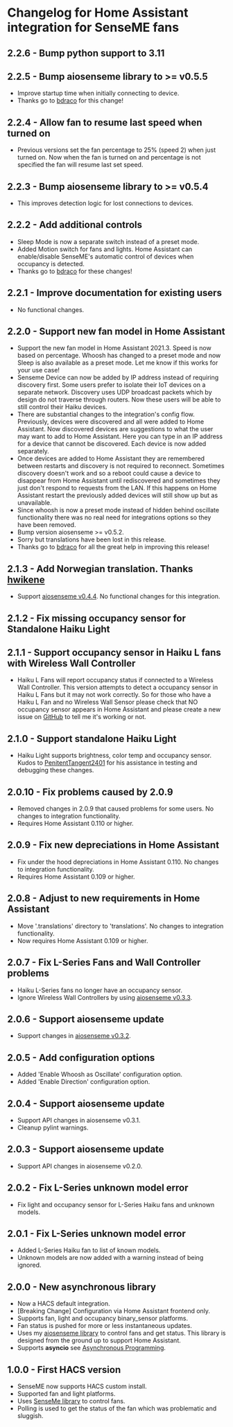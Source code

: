 # Changelog for Home Assistant integration for SenseME fans

## 2.2.6 - Bump python support to 3.11

## 2.2.5 - Bump aiosenseme library to >= v0.5.5

* Improve startup time when initially connecting to device.
* Thanks go to [bdraco](https://github.com/bdraco) for this change!

## 2.2.4 - Allow fan to resume last speed when turned on

* Previous versions set the fan percentage to 25% (speed 2) when just turned on. Now when the fan is turned on and percentage is not specified the fan will resume last set speed.

## 2.2.3 - Bump aiosenseme library to >= v0.5.4

* This improves detection logic for lost connections to devices.

## 2.2.2 - Add additional controls

* Sleep Mode is now a separate switch instead of a preset mode.
* Added Motion switch for fans and lights. Home Assistant can enable/disable SenseME's automatic control of devices when occupancy is detected.
* Thanks go to [bdraco](https://github.com/bdraco) for these changes!

## 2.2.1 - Improve documentation for existing users

* No functional changes.

## 2.2.0 - Support new fan model in Home Assistant

* Support the new fan model in Home Assistant 2021.3. Speed is now based on percentage. Whoosh has changed to a preset mode and now Sleep is also available as a preset mode. Let me know if this works for your use case!
* Senseme Device can now be added by IP address instead of requiring discovery first. Some users prefer to isolate their IoT devices on a separate network. Discovery uses UDP broadcast packets which by design do not traverse through routers. Now these users will be able to still control their Haiku devices.
* There are substantial changes to the integration's config flow. Previously, devices were discovered and all were added to Home Assistant. Now discovered devices are suggestions to what the user may want to add to Home Assistant. Here you can type in an IP address for a device that cannot be discovered. Each device is now added separately.
* Once devices are added to Home Assistant they are remembered between restarts and discovery is not required to reconnect. Sometimes discovery doesn't work and so a reboot could cause a device to disappear from Home Assistant until rediscovered and sometimes they just don't respond to requests from the LAN. If this happens on Home Assistant restart the previously added devices will still show up but as unavailable.
* Since whoosh is now a preset mode instead of hidden behind oscillate functionality there was no real need for integrations options so they have been removed.
* Bump version aiosenseme >= v0.5.2.
* Sorry but translations have been lost in this release.
* Thanks go to [bdraco](https://github.com/bdraco) for all the great help in improving this release!

## 2.1.3 - Add Norwegian translation. Thanks [hwikene](https://github.com/hwikene)

* Support [aiosenseme v0.4.4](https://pypi.org/project/aiosenseme/0.4.4/). No functional changes for this integration.

## 2.1.2 - Fix missing occupancy sensor for Standalone Haiku Light

## 2.1.1 - Support occupancy sensor in Haiku L fans with Wireless Wall Controller

* Haiku L Fans will report occupancy status if connected to a Wireless Wall Controller. This version attempts to detect a occupancy sensor in Haiku L Fans but it may not work correctly. So for those who have a Haiku L Fan and no Wireless Wall Sensor please check that NO occupancy sensor appears in Home Assistant and please create a new issue on [GitHub](https://github.com/mikelawrence/senseme-hacs/issues) to tell me it's working or not.

## 2.1.0 - Support standalone Haiku Light

* Haiku Light supports brightness, color temp and occupancy sensor. Kudos to [PenitentTangent2401](https://github.com/mikelawrence/senseme-hacs/issues/7) for his assistance in testing and debugging these changes.

## 2.0.10 - Fix problems caused by 2.0.9

* Removed changes in 2.0.9 that caused problems for some users. No changes to integration functionality.
* Requires Home Assistant 0.110 or higher.

## 2.0.9 - Fix new depreciations in Home Assistant

* Fix under the hood depreciations in Home Assistant 0.110. No changes to integration functionality.
* Requires Home Assistant 0.109 or higher.

## 2.0.8 - Adjust to new requirements in Home Assistant

* Move '.translations' directory to 'translations'. No changes to integration functionality.
* Now requires Home Assistant 0.109 or higher.

## 2.0.7 - Fix L-Series Fans and Wall Controller problems

* Haiku L-Series fans no longer have an occupancy sensor.
* Ignore Wireless Wall Controllers by using [aiosenseme v0.3.3](https://pypi.org/project/aiosenseme/0.3.3/).

## 2.0.6 - Support aiosenseme update

* Support changes in [aiosenseme v0.3.2](https://pypi.org/project/aiosenseme/0.3.2/).

## 2.0.5 - Add configuration options

* Added 'Enable Whoosh as Oscillate' configuration option.
* Added 'Enable Direction' configuration option.

## 2.0.4 - Support aiosenseme update

* Support API changes in aiosenseme v0.3.1.
* Cleanup pylint warnings.

## 2.0.3 - Support aiosenseme update

* Support API changes in aiosenseme v0.2.0.

## 2.0.2 - Fix L-Series unknown model error

* Fix light and occupancy sensor for L-Series Haiku fans and unknown models.

## 2.0.1 - Fix L-Series unknown model error

* Added L-Series Haiku fan to list of known models.
* Unknown models are now added with a warning instead of being ignored.

## 2.0.0 - New asynchronous library

* Now a HACS default integration.
* [Breaking Change] Configuration via Home Assistant frontend only.
* Supports fan, light and occupancy binary_sensor platforms.
* Fan status is pushed for more or less instantaneous updates.
* Uses my [aiosenseme library](https://pypi.org/project/aiosenseme/) to control fans and get status. This library is designed from the ground up to support Home Assistant.
* Supports **asyncio** see [Asynchronous Programming](https://developers.home-assistant.io/docs/asyncio_index).

## 1.0.0 - First HACS version

* SenseME now supports HACS custom install.
* Supported fan and light platforms.
* Uses [SenseMe library](https://pypi.org/project/SenseMe/) to control fans.
* Polling is used to get the status of the fan which was problematic and sluggish.
